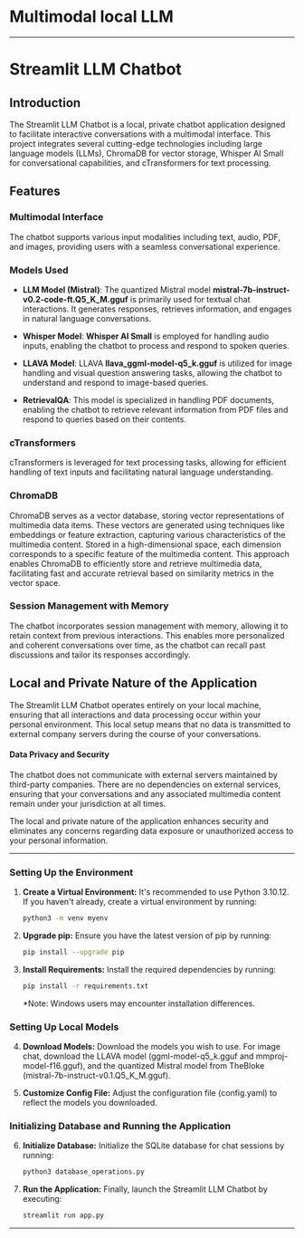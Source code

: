 # Multimodal local LLM

---

# Streamlit LLM Chatbot

## Introduction

The Streamlit LLM Chatbot is a local, private chatbot application designed to facilitate interactive conversations with a multimodal interface. This project integrates several cutting-edge technologies including large language models (LLMs), ChromaDB for vector storage, Whisper AI Small for conversational capabilities, and cTransformers for text processing.

## Features

### Multimodal Interface
The chatbot supports various input modalities including text, audio, PDF, and images, providing users with a seamless conversational experience.

### Models Used

- **LLM Model (Mistral)**: The quantized Mistral model __mistral-7b-instruct-v0.2-code-ft.Q5_K_M.gguf__  is primarily used for textual chat interactions. It generates responses, retrieves information, and engages in natural language conversations.
  
- **Whisper Model**: __Whisper AI Small__  is employed for handling audio inputs, enabling the chatbot to process and respond to spoken queries.

- **LLAVA Model**:  LLAVA __llava_ggml-model-q5_k.gguf__ is utilized for image handling and visual question answering tasks, allowing the chatbot to understand and respond to image-based queries.

- **RetrievalQA**: This model is specialized in handling PDF documents, enabling the chatbot to retrieve relevant information from PDF files and respond to queries based on their contents.

### cTransformers
cTransformers is leveraged for text processing tasks, allowing for efficient handling of text inputs and facilitating natural language understanding.

### ChromaDB   

ChromaDB serves as a vector database, storing vector representations of multimedia data items. These vectors are generated using techniques like embeddings or feature extraction, capturing various characteristics of the multimedia content. Stored in a high-dimensional space, each dimension corresponds to a specific feature of the multimedia content. This approach enables ChromaDB to efficiently store and retrieve multimedia data, facilitating fast and accurate retrieval based on similarity metrics in the vector space.   


### Session Management with Memory

The chatbot incorporates session management with memory, allowing it to retain context from previous interactions. This enables more personalized and coherent conversations over time, as the chatbot can recall past discussions and tailor its responses accordingly.   

## Local and Private Nature of the Application

The Streamlit LLM Chatbot operates entirely on your local machine, ensuring that all interactions and data processing occur within your personal environment. This local setup means that no data is transmitted to external company servers during the course of your conversations.

#### Data Privacy and Security

The chatbot does not communicate with external servers maintained by third-party companies. There are no dependencies on external services, ensuring that your conversations and any associated multimedia content remain under your jurisdiction at all times.  

The local and private nature of the application enhances security and eliminates any concerns regarding data exposure or unauthorized access to your personal information.   




---

### Setting Up the Environment

1. **Create a Virtual Environment:** It's recommended to use Python 3.10.12. If you haven't already, create a virtual environment by running:

    ```bash
    python3 -m venv myenv
    ```

2. **Upgrade pip:** Ensure you have the latest version of pip by running:

    ```bash
    pip install --upgrade pip
    ```

3. **Install Requirements:** Install the required dependencies by running:

    ```bash
    pip install -r requirements.txt
    ```

    *Note: Windows users may encounter installation differences.
   
### Setting Up Local Models

4. **Download Models:** Download the models you wish to use. For image chat, download the LLAVA model (ggml-model-q5_k.gguf and mmproj-model-f16.gguf), and the quantized Mistral model from TheBloke (mistral-7b-instruct-v0.1.Q5_K_M.gguf).

5. **Customize Config File:** Adjust the configuration file (config.yaml) to reflect the models you downloaded.


### Initializing Database and Running the Application

6. **Initialize Database:** Initialize the SQLite database for chat sessions by running:

    ```bash
    python3 database_operations.py
    ```

7. **Run the Application:** Finally, launch the Streamlit LLM Chatbot by executing:

    ```bash
    streamlit run app.py
    ```

---



